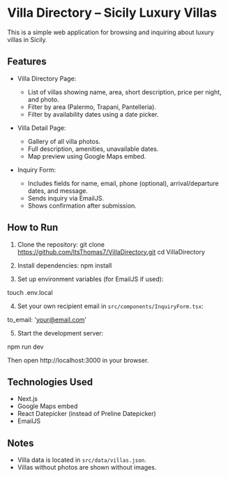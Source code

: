 # Villa Directory – Sicily Luxury Villas

This is a simple web application for browsing and inquiring about luxury villas in Sicily.

## Features

- Villa Directory Page:

  - List of villas showing name, area, short description, price per night, and photo.
  - Filter by area (Palermo, Trapani, Pantelleria).
  - Filter by availability dates using a date picker.

- Villa Detail Page:

  - Gallery of all villa photos.
  - Full description, amenities, unavailable dates.
  - Map preview using Google Maps embed.

- Inquiry Form:
  - Includes fields for name, email, phone (optional), arrival/departure dates, and message.
  - Sends inquiry via EmailJS.
  - Shows confirmation after submission.

## How to Run

1. Clone the repository:
git clone https://github.com/ItsThomas7/VillaDirectory.git
cd VillaDirectory

2. Install dependencies:
npm install

3. Set up environment variables (for EmailJS if used):

touch .env.local

4. Set your own recipient email in `src/components/InquiryForm.tsx`:

to_email: 'your@email.com'

5. Start the development server:

npm run dev

Then open http://localhost:3000 in your browser.

## Technologies Used

- Next.js
- Google Maps embed
- React Datepicker (instead of Preline Datepicker)
- EmailJS 

## Notes

- Villa data is located in `src/data/villas.json`.
- Villas without photos are shown without images.

